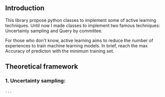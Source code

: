 ## Introduction

This library propose python classes to implement some of active learning techniques. Until now I made classes to implement two famous techniques: Uncertainty sampling and Query by committee. 

For those who don't know, active learning aims to reduce the number of experiences to train machine learning models. In brief, reach the max Accuracy of predicton with the minimum training set.


## Theoretical framework 

### 1. Uncertainty sampling:
	... 

